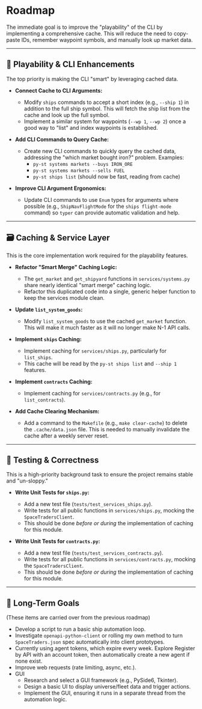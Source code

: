 # Roadmap

The immediate goal is to improve the "playability" of the CLI by implementing a comprehensive cache. This will reduce the need to copy-paste IDs, remember waypoint symbols, and manually look up market data.

---

## 🚀 Playability & CLI Enhancements

The top priority is making the CLI "smart" by leveraging cached data.

* **Connect Cache to CLI Arguments:**
    * Modify `ships` commands to accept a short index (e.g., `--ship 1`) in addition to the full ship symbol. This will fetch the ship list from the cache and look up the full symbol.
    * Implement a similar system for waypoints (`--wp 1`, `--wp 2`) once a good way to "list" and index waypoints is established.

* **Add CLI Commands to Query Cache:**
    * Create new CLI commands to quickly query the cached data, addressing the "which market bought iron?" problem. Examples:
        * `py-st systems markets --buys IRON_ORE`
        * `py-st systems markets --sells FUEL`
        * `py-st ships list` (should now be fast, reading from cache)

* **Improve CLI Argument Ergonomics:**
    * Update CLI commands to use `Enum` types for arguments where possible (e.g., `ShipNavFlightMode` for the `ships flight-mode` command) so `typer` can provide automatic validation and help.

---

## 🗃️ Caching & Service Layer

This is the core implementation work required for the playability features.

* **Refactor "Smart Merge" Caching Logic:**
    * The `get_market` and `get_shipyard` functions in `services/systems.py` share nearly identical "smart merge" caching logic.
    * Refactor this duplicated code into a single, generic helper function to keep the services module clean.

* **Update `list_system_goods`:**
    * Modify `list_system_goods` to use the cached `get_market` function. This will make it much faster as it will no longer make N-1 API calls.

* **Implement `ships` Caching:**
    * Implement caching for `services/ships.py`, particularly for `list_ships`.
    * This cache will be read by the `py-st ships list` and `--ship 1` features.

* **Implement `contracts` Caching:**
    * Implement caching for `services/contracts.py` (e.g., for `list_contracts`).

* **Add Cache Clearing Mechanism:**
    * Add a command to the `Makefile` (e.g., `make clear-cache`) to delete the `.cache/data.json` file. This is needed to manually invalidate the cache after a weekly server reset.

---

## 🧪 Testing & Correctness

This is a high-priority background task to ensure the project remains stable and "un-sloppy."

* **Write Unit Tests for `ships.py`:**
    * Add a new test file (`tests/test_services_ships.py`).
    * Write tests for all public functions in `services/ships.py`, mocking the `SpaceTradersClient`.
    * This should be done *before or during* the implementation of caching for this module.

* **Write Unit Tests for `contracts.py`:**
    * Add a new test file (`tests/test_services_contracts.py`).
    * Write tests for all public functions in `services/contracts.py`, mocking the `SpaceTradersClient`.
    * This should be done *before or during* the implementation of caching for this module.

---

## 🔭 Long-Term Goals

(These items are carried over from the previous roadmap)

* Develop a script to run a basic ship automation loop.
* Investigate `openapi-python-client` or rolling my own method to turn `SpaceTraders.json` spec automatically into client prototypes.
* Currently using agent tokens, which expire every week. Explore Register by API with an account token, then automatically create a new agent if none exist.
* Improve web requests (rate limiting, async, etc.).
* GUI
    * Research and select a GUI framework (e.g., PySide6, Tkinter).
    * Design a basic UI to display universe/fleet data and trigger actions.
    * Implement the GUI, ensuring it runs in a separate thread from the automation logic.
